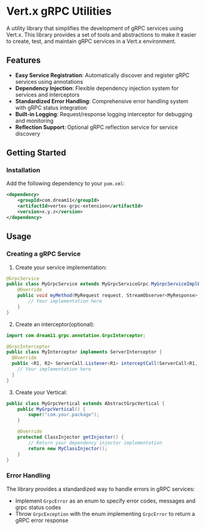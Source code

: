 # Vert.x gRPC Utilities

A utility library that simplifies the development of gRPC services using Vert.x. This library provides a set of tools and abstractions to make it easier to create, test, and maintain gRPC services in a Vert.x environment.

## Features

- **Easy Service Registration**: Automatically discover and register gRPC services using annotations
- **Dependency Injection**: Flexible dependency injection system for services and interceptors
- **Standardized Error Handling**: Comprehensive error handling system with gRPC status integration
- **Built-in Logging**: Request/response logging interceptor for debugging and monitoring
- **Reflection Support**: Optional gRPC reflection service for service discovery

## Getting Started

### Installation

Add the following dependency to your `pom.xml`:

```xml
<dependency>
    <groupId>com.dream11</groupId>
    <artifactId>vertex-grpc-extension</artifactId>
    <version>x.y.z</version>
</dependency>
```

## Usage

### Creating a gRPC Service

1. Create your service implementation:

```java
@GrpcService
public class MyGrpcService extends MyGrpcServiceGrpc.MyGrpcServiceImplBase {
    @Override
    public void myMethod(MyRequest request, StreamObserver<MyResponse> responseObserver) {
        // Your implementation here
    }
}
```

2. Create an interceptor(optional):

```java
import com.dream11.grpc.annotation.GrpcInterceptor;

@GrpcInterceptor
public class MyInterceptor implements ServerInterceptor {
  @Override
  public <R1, R2> ServerCall.Listener<R1> interceptCall(ServerCall<R1, R2> serverCall, Metadata metadata, ServerCallHandler<R1, R2> next) {
    // Your implementation here
  }
}
```

3. Create your Vertical:

```java
public class MyGrpcVertical extends AbstractGrpcVertical {
    public MyGrpcVertical() {
        super("com.your.package");
    }

    @Override
    protected ClassInjector getInjector() {
        // Return your dependency injector implementation
        return new MyClassInjector();
    }
}
```

### Error Handling

The library provides a standardized way to handle errors in gRPC services:

- Implement `GrpcError` as an enum to specify error codes, messages and grpc status codes
- Throw `GrpcException` with the enum implementing `GrpcError` to return a gRPC error response

